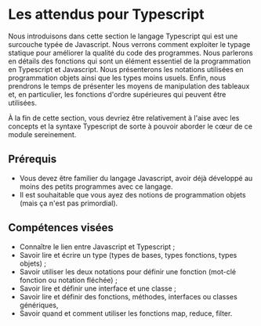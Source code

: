 # Les attendus pour Typescript

Nous introduisons dans cette section le langage Typescript qui est une surcouche typée de Javascript. Nous verrons comment exploiter le typage statique pour améliorer la qualité du code des programmes. Nous parlerons en détails des fonctions qui sont un élément essentiel de la programmation en Typescript et Javascript. Nous présenterons les notations utilisées en programmation objets ainsi que les types moins usuels. Enfin, nous prendrons le temps de présenter les moyens de manipulation des tableaux et, en particulier, les fonctions d'ordre supérieures qui peuvent être utilisées.

À la fin de cette section, vous devriez être relativement à l'aise avec les concepts et la syntaxe Typescript de sorte à pouvoir aborder le cœur de ce module sereinement.

## Prérequis
* Vous devez être familier du langage Javascript, avoir déjà développé au moins des petits programmes avec ce langage.
* Il est souhaitable que vous ayez des notions de programmation objets (mais ça n'est pas primordial).

## Compétences visées                                                        
* Connaître le lien entre Javascript et Typescript ;
* Savoir lire et écrire un type (types de bases, types fonctions, types objets) ; 
* Savoir utiliser les deux notations pour définir une fonction (mot-clé fonction ou notation fléchée) ; 
* Savoir lire et définir une interface et une classe ;
* Savoir lire et définir des fonctions, méthodes, interfaces ou classes génériques,
* Savoir quand et comment utiliser les fonctions map, reduce, filter. 